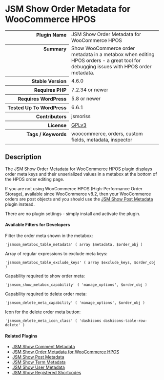 <h1>JSM Show Order Metadata for WooCommerce HPOS</h1>

<table>
<tr><th align="right" valign="top" nowrap>Plugin Name</th><td>JSM Show Order Metadata for WooCommerce HPOS</td></tr>
<tr><th align="right" valign="top" nowrap>Summary</th><td>Show WooCommerce order metadata in a metabox when editing HPOS orders - a great tool for debugging issues with HPOS order metadata.</td></tr>
<tr><th align="right" valign="top" nowrap>Stable Version</th><td>4.6.0</td></tr>
<tr><th align="right" valign="top" nowrap>Requires PHP</th><td>7.2.34 or newer</td></tr>
<tr><th align="right" valign="top" nowrap>Requires WordPress</th><td>5.8 or newer</td></tr>
<tr><th align="right" valign="top" nowrap>Tested Up To WordPress</th><td>6.6.1</td></tr>
<tr><th align="right" valign="top" nowrap>Contributors</th><td>jsmoriss</td></tr>
<tr><th align="right" valign="top" nowrap>License</th><td><a href="https://www.gnu.org/licenses/gpl.txt">GPLv3</a></td></tr>
<tr><th align="right" valign="top" nowrap>Tags / Keywords</th><td>woocommerce, orders, custom fields, metadata, inspector</td></tr>
</table>

<h2>Description</h2>

<p>The JSM Show Order Metadata for WooCommerce HPOS plugin displays order meta keys and their unserialized values in a metabox at the bottom of the HPOS order editing page.</p>

<p>If you are not using WooCommerce HPOS (High-Performance Order Storage), available since WooCommerce v8.2, then your WooCommerce orders are post objects and you should use the <a href="https://wordpress.org/plugins/jsm-show-post-meta/">JSM Show Post Metadata</a> plugin instead.</p>

<p>There are no plugin settings - simply install and activate the plugin.</p>

<h4>Available Filters for Developers</h4>

<p>Filter the order meta shown in the metabox:</p>

<pre><code>'jsmsom_metabox_table_metadata' ( array $metadata, $order_obj )</code></pre>

<p>Array of regular expressions to exclude meta keys:</p>

<pre><code>'jsmsom_metabox_table_exclude_keys' ( array $exclude_keys, $order_obj )</code></pre>

<p>Capability required to show order meta:</p>

<pre><code>'jsmsom_show_metabox_capability' ( 'manage_options', $order_obj )</code></pre>

<p>Capability required to delete order meta:</p>

<pre><code>'jsmsom_delete_meta_capability' ( 'manage_options', $order_obj )</code></pre>

<p>Icon for the delete order meta button:</p>

<pre><code>'jsmsom_delete_meta_icon_class' ( 'dashicons dashicons-table-row-delete' )</code></pre>

<h4>Related Plugins</h4>

<ul>
<li><a href="https://wordpress.org/plugins/jsm-show-comment-meta/">JSM Show Comment Metadata</a></li>
<li><a href="https://wordpress.org/plugins/jsm-show-order-meta/">JSM Show Order Metadata for WooCommerce HPOS</a></li>
<li><a href="https://wordpress.org/plugins/jsm-show-post-meta/">JSM Show Post Metadata</a></li>
<li><a href="https://wordpress.org/plugins/jsm-show-term-meta/">JSM Show Term Metadata</a></li>
<li><a href="https://wordpress.org/plugins/jsm-show-user-meta/">JSM Show User Metadata</a></li>
<li><a href="https://wordpress.org/plugins/jsm-show-registered-shortcodes/">JSM Show Registered Shortcodes</a></li>
</ul>

